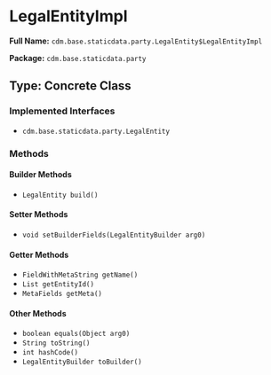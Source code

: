 # LegalEntityImpl

**Full Name:** `cdm.base.staticdata.party.LegalEntity$LegalEntityImpl`

**Package:** `cdm.base.staticdata.party`

## Type: Concrete Class

### Implemented Interfaces

- `cdm.base.staticdata.party.LegalEntity`

### Methods

#### Builder Methods

- `LegalEntity build()`

#### Setter Methods

- `void setBuilderFields(LegalEntityBuilder arg0)`

#### Getter Methods

- `FieldWithMetaString getName()`
- `List getEntityId()`
- `MetaFields getMeta()`

#### Other Methods

- `boolean equals(Object arg0)`
- `String toString()`
- `int hashCode()`
- `LegalEntityBuilder toBuilder()`


